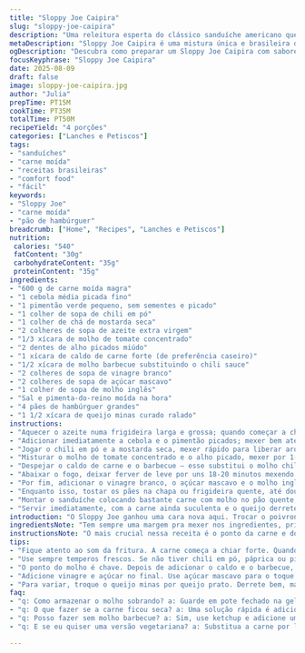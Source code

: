 ```yaml
---
title: "Sloppy Joe Caipira"
slug: "sloppy-joe-caipira"
description: "Uma releitura esperta do clássico sanduíche americano que mistura carne moída com toques brasileiros. Troquei o poivron vermelho por pimentão verde, o caldo de frango por caldo de carne caseiro, e a pasta de tomate por molho de tomate bem concentrado. A ideia é dar um sabor mais robusto e familiar, com aquele toque adocicado do açúcar mascavo e o azedinho do vinagre branco que corta bem a gordura da carne. Quanto ao queijo, optei pelo queijo minas curado em vez do cheddar, porque ele derrete, mas segura a textura, ótimo pra rechear sanduíche. O segredo tá no tempo e no ajuste dos temperos durante o cozimento para não correr o risco de carne seca ou molho aguado. Testado, aprovado, mas fácil de mudar conforme o que tem na despensa."
metaDescription: "Sloppy Joe Caipira é uma mistura única e brasileira do clássico sanduíche americano. Experimente essa receita imperdível como um toque especial para suas refeições."
ogDescription: "Descubra como preparar um Sloppy Joe Caipira com sabores brasileiros que vão surpreender seu paladar. Uma receita fácil e deliciosa."
focusKeyphrase: "Sloppy Joe Caipira"
date: 2025-08-09
draft: false
image: sloppy-joe-caipira.jpg
author: "Julia"
prepTime: PT15M
cookTime: PT35M
totalTime: PT50M
recipeYield: "4 porções"
categories: ["Lanches e Petiscos"]
tags:
- "sanduíches"
- "carne moída"
- "receitas brasileiras"
- "comfort food"
- "fácil"
keywords:
- "Sloppy Joe"
- "carne moída"
- "pão de hambúrguer"
breadcrumb: ["Home", "Recipes", "Lanches e Petiscos"]
nutrition: 
 calories: "540"
 fatContent: "30g"
 carbohydrateContent: "35g"
 proteinContent: "35g"
ingredients:
- "600 g de carne moída magra"
- "1 cebola média picada fino"
- "1 pimentão verde pequeno, sem sementes e picado"
- "1 colher de sopa de chili em pó"
- "1 colher de chá de mostarda seca"
- "2 colheres de sopa de azeite extra virgem"
- "1/3 xícara de molho de tomate concentrado"
- "2 dentes de alho picados miúdo"
- "1 xícara de caldo de carne forte (de preferência caseiro)"
- "1/2 xícara de molho barbecue substituindo o chili sauce"
- "2 colheres de sopa de vinagre branco"
- "2 colheres de sopa de açúcar mascavo"
- "1 colher de sopa de molho inglês"
- "Sal e pimenta-do-reino moída na hora"
- "4 pães de hambúrguer grandes"
- "1 1/2 xícara de queijo minas curado ralado"
instructions:
- "Aquecer o azeite numa frigideira larga e grossa; quando começar a chiar, jogar a carne moída, abrir com colher e mexer até começar a ficar dourada e fritar por igual. A carne deve soltar o líquido e depois borbulhar seco; aí vem o toque pra não cozinhar demais e ressecar."
- "Adicionar imediatamente a cebola e o pimentão picados; mexer bem até começarem a ficar translúcidos e perfumar a cozinha. O cheiro ácido da cebola crua se dissolve e vira doce — sinal que dá pra seguir."
- "Jogar o chili em pó e a mostarda seca, mexer rápido para liberar aromas. Pimenta-do-reino e sal na quantidade certa aparecem aqui; não tenha medo de ajustar, usando as mãos para provar o tempero no molho."
- "Misturar o molho de tomate concentrado e o alho picado, mexer por 1-2 minutos até a mistura engrossar e ficar um pouco brilhante. Se começar a pegar no fundo, basta baixar o fogo e mexer."
- "Despejar o caldo de carne e o barbecue — esse substitui o molho chili trazendo um sabor menos doce e mais marcador de fumaça e umidade. Levantar fogo até borbulhar, afastar do calor e tampar, cozinhando lentamente."
- "Abaixar o fogo, deixar ferver de leve por uns 18-20 minutos mexendo de vez em quando para não grudar e controlar líquido. O ponto é quando o molho está grosso, ao redor da carne, mas ainda úmido e brilhante, não seco."
- "Por fim, adicionar o vinagre branco, o açúcar mascavo e o molho inglês; mexer até o açúcar derreter e no cheiro sentir o agridoce equilibrando. Ajustar sal e pimenta se precisar. Esse é um momento pra parar e ver o resultado, pois cada panela reage diferente."
- "Enquanto isso, tostar os pães na chapa ou frigideira quente, até dourar e ficar crocante por fora, molinho por dentro. Aqui eu gosto de abrir o pão e colocar uma gota de manteiga na chapa para selar junto."
- "Montar o sanduíche colocando bastante carne com molho no pão quente, cobrir generosamente com o queijo minas ralado, que vai dar uma liga cremosa sem virar borracha como o cheddar."
- "Servir imediatamente, com a carne ainda suculenta e o queijo derretendo. Se sobrar molho, pode guardar fechado na geladeira por até 2 dias sem perder o sabor. Atenção para não deixar a carne cozinhar demais, resseca fácil."
introduction: "O Sloppy Joe ganhou uma cara nova aqui. Trocar o poivron vermelho por um pimentão verde trouxe um frescor inesperado, que reforça com força a brasilidade do prato sem perder a identidade original. A mudança de caldo também faz diferença no sabor. Uso caldo de carne forte, caseiro quando possível, que dá complexidade ao molho e sustança para a carne. Outro toque: trocar o chili sauce por molho barbecue traz uma nota defumada e menos doce, que deixa o conjunto mais 'redondinho' pro meu paladar."
ingredientsNote: "Tem sempre uma margem pra mexer nos ingredientes, principalmente na proporção de temperos conforme seu gosto. O caldo de carne pode ser substituído por caldo de legumes para uma opção vegetariana ou mesmo água com cubos de caldo. O açúcar mascavo é importante para equilibrar a acidez, mas pode usar mel ou açúcar cristal em menor quantidade. Queijo minas é ótimo pra derreter, mas se o local não entrega, o prato suporta o queijo prato também. Troque o vinagre branco por vinagre de maçã para um sabor menos agressivo."
instructionsNote: "O mais crucial nessa receita é o ponto da carne e do molho. Ouve-se o som de fritura forte, a carne vai soltando aquela fumaça leve antes de sumir o líquido e começar dourar. Isso indica que a umidade está no ponto certo pra incorporar o molho. Depois, o molho precisa engrossar sem secar, com textura aveludada. Mexa devagar pra evitar queimar o fundo. O tempo de cozimento pode variar, sempre bota o olho e o nariz pra funcionar. O toque final com vinagre, açúcar e molho inglês deixa o gosto redondo, mas use com moderação pra não cobrir a carne."
tips:
- "Fique atento ao som da fritura. A carne começa a chiar forte. Quando a umidade sumir e ela dourar, é hora de adicionar cebola e pimentão. Não deixe secar demais, é importante."
- "Use sempre temperos frescos. Se não tiver chili em pó, páprica ou pimenta cayenne resolvem. A mostarda seca é essencial, mas pode usar mostarda de mesa se não tiver. Adapte conforme sua despensa."
- "O ponto do molho é chave. Depois de adicionar o caldo e o barbecue, é bom mexer de vez em quando. Se grudar, baixe o fogo. Controle sempre a umidade, evitando secar."
- "Adicione vinagre e açúcar no final. Use açúcar mascavo para o toque adocicado, mas pode ser mel. A quantidade de vinagre também é a gosto - menos se não gosta de ácido. Sempre ajuste o que acha que precisa."
- "Para variar, troque o queijo minas por queijo prato. Derrete bem, mas sem a mesma cremosidade. Toste o pão com uma gota de manteiga. Isso faz a diferença na textura."
faq:
- "q: Como armazenar o molho sobrando? a: Guarde em pote fechado na geladeira por até 2 dias. Pode aquecer na hora de usar. Funciona! Mas fique atento na textura."
- "q: O que fazer se a carne ficou seca? a: Uma solução rápida é adicionar um pouco de caldo. Misture bem. Outra opção é cobrir com molho e deixar cozinhar um pouco. Isso ajuda a reidratar."
- "q: Posso fazer sem molho barbecue? a: Sim, use ketchup e adicione um toque de fumaça. Ou faça uma mistura com molho de soja e mel. O sabor vai alterar, mas fica bom."
- "q: E se eu quiser uma versão vegetariana? a: Substitua a carne por lentilhas ou grão-de-bico. Tempere bem. O caldo de legumes também deve ser usado no lugar do de carne."

---
```


